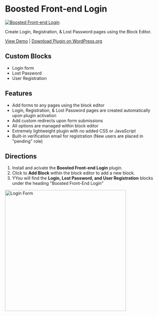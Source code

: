 # Boosted Front-end Login

<a href="https://wordpress.org/plugins/boosted-front-end-login/"><img src="https://boosted-login.progressionstudios.com/wp-content/uploads/2024/07/login-graphic.webp" alt="Boosted Front-end Login"></a>

Create Login, Registration, & Lost Password pages using the Block Editor.

[View Demo](https://boosted-login.progressionstudios.com/) | [Download Plugin on WordPress.org](https://wordpress.org/plugins/boosted-front-end-login/)

## Custom Blocks
- Login form
- Lost Password
- User Registration

## Features
- Add forms to any pages using the block editor
- Login, Registration, & Lost Password pages are created automatically upon plugin activation
- Add custom redirects upon form submissions
- All options are managed within block editor
- Extremely lightweight plugin with no added CSS or JavaScript
- Built-in verification email for registration (New users are placed in "pending" role)

## Directions
1. Install and acivate the **Boosted Front-end Login** plugin.
2. Click to **Add Block** within the block editor to add a new block. 
3. YYou will find the **Login, Lost Password, and User Registration** blocks under the heading "Boosted Front-End Login"

<img src="https://boosted-login.progressionstudios.com/wp-content/uploads/2024/06/blocks-cropped.webp" alt="Login Form" width="400px">
